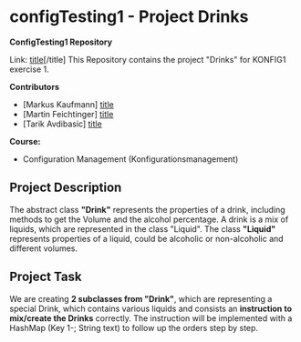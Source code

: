 # configTesting1 - Project Drinks #

**ConfigTesting1 Repository**

Link: [title](https://github.com/martinf13/configTesting1.git)[/title]
This Repository contains the project "Drinks" for KONFIG1 exercise 1.

**Contributors**
- [Markus Kaufmann] [title](https://github.com/markuskaufmann87 "Markus Kaufmann")
- [Martin Feichtinger] [title](https://github.com/martinf13 "Martin Feichtinger")
- [Tarik Avdibasic] [title](https://github.com/TarikAvdibasic90 "Tarik Avdibasic")

**Course:**

- Configuration Management (Konfigurationsmanagement)

## Project Description ##

The abstract class **"Drink"** represents the properties of a drink, including methods to get the Volume and the alcohol percentage.
A drink is a mix of liquids, which are represented in the class "Liquid".
The class **"Liquid"** represents properties of a liquid, could be alcoholic or non-alcoholic and different volumes.

## Project Task ##

We are creating **2 subclasses from "Drink"**, which are representing a special Drink, which contains various liquids and
consists an **instruction to mix/create the Drinks** correctly.
The instruction will be implemented with a HashMap (Key 1-; String text) to follow up the orders step by step.

